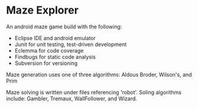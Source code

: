 # Maze Explorer

An android maze game build with the following:
* Eclipse IDE and android emulator
* Junit for unit testing, test-driven development
* Eclemma for code coverage
* Findbugs for static code analysis
* Subversion for versioning

Maze generation uses one of three algorithms: Aldous Broder, Wilson's, and Prim


Maze solving is written under files referencing 'robot'. Soling algorithms include: Gambler, Tremaux, WallFollower, and Wizard.